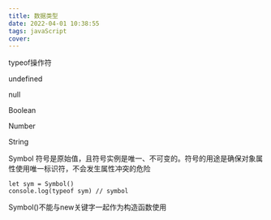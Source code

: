 ```yaml
---
title: 数据类型
date: 2022-04-01 10:38:55
tags: javaScript
cover:
---
```


typeof操作符

undefined

null

Boolean

Number

String

Symbol
符号是原始值，且符号实例是唯一、不可变的。符号的用途是确保对象属性使用唯一标识符，不会发生属性冲突的危险

```
let sym = Symbol()
console.log(typeof sym) // symbol
```

Symbol()不能与new关键字一起作为构造函数使用
